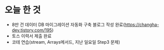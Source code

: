 # 오늘 한 것 
- 8만 건 데이터 DB 마이그레이션 자동화 구축 블로그 작성 완료(https://changha-dev.tistory.com/195)
- 토스 이력서 제출 완료 
- 코테 연습(stream, Arrays메서드, 지난 일요일 Step3 문제)